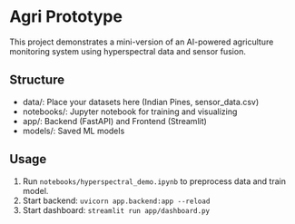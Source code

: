 # Agri Prototype

This project demonstrates a mini-version of an AI-powered agriculture monitoring system using hyperspectral data and sensor fusion.

## Structure
- data/: Place your datasets here (Indian Pines, sensor_data.csv)
- notebooks/: Jupyter notebook for training and visualizing
- app/: Backend (FastAPI) and Frontend (Streamlit)
- models/: Saved ML models

## Usage
1. Run `notebooks/hyperspectral_demo.ipynb` to preprocess data and train model.
2. Start backend: `uvicorn app.backend:app --reload`
3. Start dashboard: `streamlit run app/dashboard.py`
